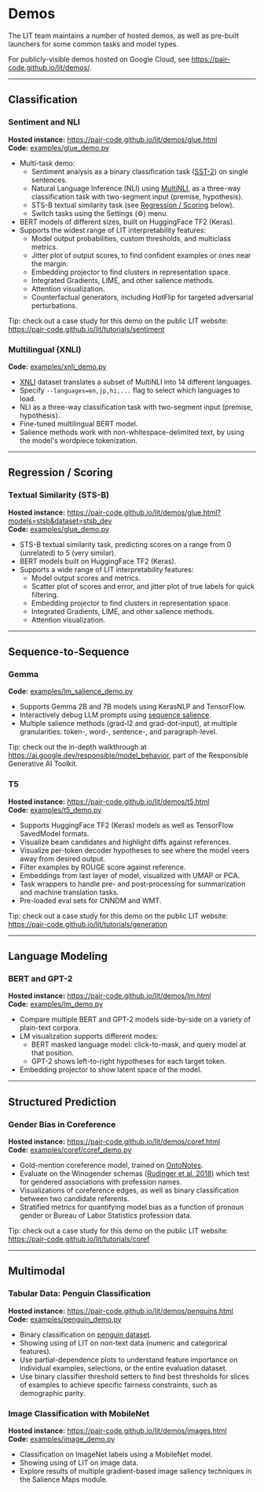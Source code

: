 # Demos

<!-- freshness: { owner: 'lit-dev' reviewed: '2023-08-29' } -->

<!-- [TOC] placeholder - DO NOT REMOVE -->

The LIT team maintains a number of hosted demos, as well as pre-built launchers
for some common tasks and model types.

For publicly-visible demos hosted on Google Cloud, see
https://pair-code.github.io/lit/demos/.

--------------------------------------------------------------------------------

## Classification <!-- DO NOT REMOVE {#classification .demo-section-header} -->

### Sentiment and NLI <!-- DO NOT REMOVE {#glue .demo-header} -->

**Hosted instance:** https://pair-code.github.io/lit/demos/glue.html \
**Code:** [examples/glue_demo.py](https://github.com/PAIR-code/lit/blob/main/lit_nlp/examples/glue_demo.py)

*   Multi-task demo:
    *   Sentiment analysis as a binary classification task
        ([SST-2](https://nlp.stanford.edu/sentiment/treebank.html)) on single
        sentences.
    *   Natural Language Inference (NLI) using
        [MultiNLI](https://cims.nyu.edu/~sbowman/multinli/), as a three-way
        classification task with two-segment input (premise, hypothesis).
    *   STS-B textual similarity task (see
        [Regression / Scoring](#regression-scoring) below).
    *   Switch tasks using the Settings (⚙️) menu.
*   BERT models of different sizes, built on HuggingFace TF2 (Keras).
*   Supports the widest range of LIT interpretability features:
    *   Model output probabilities, custom thresholds, and multiclass metrics.
    *   Jitter plot of output scores, to find confident examples or ones near
        the margin.
    *   Embedding projector to find clusters in representation space.
    *   Integrated Gradients, LIME, and other salience methods.
    *   Attention visualization.
    *   Counterfactual generators, including HotFlip for targeted adversarial
        perturbations.

Tip: check out a case study for this demo on the public LIT website:
https://pair-code.github.io/lit/tutorials/sentiment

### Multilingual (XNLI) <!-- DO NOT REMOVE {#xnli .demo-header} -->

**Code:** [examples/xnli_demo.py](https://github.com/PAIR-code/lit/blob/main/lit_nlp/examples/xnli_demo.py)

*   [XNLI](https://cims.nyu.edu/~sbowman/xnli/) dataset translates a subset of
    MultiNLI into 14 different languages.
*   Specify `--languages=en,jp,hi,...` flag to select which languages to load.
*   NLI as a three-way classification task with two-segment input (premise,
    hypothesis).
*   Fine-tuned multilingual BERT model.
*   Salience methods work with non-whitespace-delimited text, by using the
    model's wordpiece tokenization.

--------------------------------------------------------------------------------

## Regression / Scoring <!-- DO NOT REMOVE {#regression-scoring .demo-section-header} -->

### Textual Similarity (STS-B) <!-- DO NOT REMOVE {#stsb .demo-header} -->

**Hosted instance:** https://pair-code.github.io/lit/demos/glue.html?models=stsb&dataset=stsb_dev \
**Code:** [examples/glue_demo.py](https://github.com/PAIR-code/lit/blob/main/lit_nlp/examples/glue_demo.py)

*   STS-B textual similarity task, predicting scores on a range from 0
    (unrelated) to 5 (very similar).
*   BERT models built on HuggingFace TF2 (Keras).
*   Supports a wide range of LIT interpretability features:
    *   Model output scores and metrics.
    *   Scatter plot of scores and error, and jitter plot of true labels for
        quick filtering.
    *   Embedding projector to find clusters in representation space.
    *   Integrated Gradients, LIME, and other salience methods.
    *   Attention visualization.

--------------------------------------------------------------------------------

## Sequence-to-Sequence <!-- DO NOT REMOVE {#seq2seq .demo-section-header} -->

### Gemma <!-- DO NOT REMOVE {#gemma .demo-header} -->

**Code:** [examples/lm_salience_demo.py](https://github.com/PAIR-code/lit/blob/main/lit_nlp/examples/lm_salience_demo.py)

*   Supports Gemma 2B and 7B models using KerasNLP and TensorFlow.
*   Interactively debug LLM prompts using
    [sequence salience](./components.md#sequence-salience).
*   Multiple salience methods (grad-l2 and grad-dot-input), at multiple
    granularities: token-, word-, sentence-, and paragraph-level.

Tip: check out the in-depth walkthrough at
https://ai.google.dev/responsible/model_behavior, part of the Responsible
Generative AI Toolkit.

### T5 <!-- DO NOT REMOVE {#t5 .demo-header} -->

**Hosted instance:** https://pair-code.github.io/lit/demos/t5.html \
**Code:** [examples/t5_demo.py](https://github.com/PAIR-code/lit/blob/main/lit_nlp/examples/t5_demo.py)

*   Supports HuggingFace TF2 (Keras) models as well as TensorFlow SavedModel
    formats.
*   Visualize beam candidates and highlight diffs against references.
*   Visualize per-token decoder hypotheses to see where the model veers away
    from desired output.
*   Filter examples by ROUGE score against reference.
*   Embeddings from last layer of model, visualized with UMAP or PCA.
*   Task wrappers to handle pre- and post-processing for summarization and
    machine translation tasks.
*   Pre-loaded eval sets for CNNDM and WMT.

Tip: check out a case study for this demo on the public LIT website:
https://pair-code.github.io/lit/tutorials/generation

--------------------------------------------------------------------------------

## Language Modeling <!-- DO NOT REMOVE {#lm .demo-section-header} -->

### BERT and GPT-2 <!-- DO NOT REMOVE {#bert .demo-header} -->

**Hosted instance:** https://pair-code.github.io/lit/demos/lm.html \
**Code:** [examples/lm_demo.py](https://github.com/PAIR-code/lit/blob/main/lit_nlp/examples/lm_demo.py)

*   Compare multiple BERT and GPT-2 models side-by-side on a variety of
    plain-text corpora.
*   LM visualization supports different modes:
    *   BERT masked language model: click-to-mask, and query model at that
        position.
    *   GPT-2 shows left-to-right hypotheses for each target token.
*   Embedding projector to show latent space of the model.

--------------------------------------------------------------------------------

## Structured Prediction <!-- DO NOT REMOVE {#structured .demo-section-header} -->

### Gender Bias in Coreference <!-- DO NOT REMOVE {#coref .demo-header} -->

**Hosted instance:** https://pair-code.github.io/lit/demos/coref.html \
**Code:** [examples/coref/coref_demo.py](https://github.com/PAIR-code/lit/blob/main/lit_nlp/examples/coref/coref_demo.py)

*   Gold-mention coreference model, trained on
    [OntoNotes](https://catalog.ldc.upenn.edu/LDC2013T19).
*   Evaluate on the Winogender schemas
    ([Rudinger et al. 2018](https://arxiv.org/abs/1804.09301)) which test for
    gendered associations with profession names.
*   Visualizations of coreference edges, as well as binary classification
    between two candidate referents.
*   Stratified metrics for quantifying model bias as a function of pronoun
    gender or Bureau of Labor Statistics profession data.

Tip: check out a case study for this demo on the public LIT website:
https://pair-code.github.io/lit/tutorials/coref

--------------------------------------------------------------------------------

## Multimodal <!-- DO NOT REMOVE {#multimodal .demo-section-header} -->

### Tabular Data: Penguin Classification <!-- DO NOT REMOVE {#penguin .demo-header} -->

**Hosted instance:** https://pair-code.github.io/lit/demos/penguins.html \
**Code:** [examples/penguin_demo.py](https://github.com/PAIR-code/lit/blob/main/lit_nlp/examples/penguin_demo.py)

*   Binary classification on
    [penguin dataset](https://www.tensorflow.org/datasets/catalog/penguins).
*   Showing using of LIT on non-text data (numeric and categorical features).
*   Use partial-dependence plots to understand feature importance on individual
    examples, selections, or the entire evaluation dataset.
*   Use binary classifier threshold setters to find best thresholds for slices
    of examples to achieve specific fairness constraints, such as demographic
    parity.

### Image Classification with MobileNet <!-- DO NOT REMOVE {#mobilenet .demo-header} -->

**Hosted instance:** https://pair-code.github.io/lit/demos/images.html \
**Code:** [examples/image_demo.py](https://github.com/PAIR-code/lit/blob/main/lit_nlp/examples/image_demo.py)

*   Classification on ImageNet labels using a MobileNet model.
*   Showing using of LIT on image data.
*   Explore results of multiple gradient-based image saliency techniques in the
    Salience Maps module.

